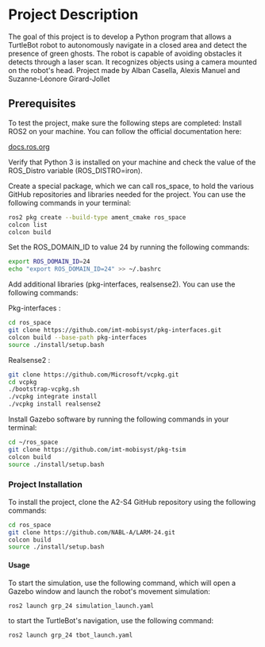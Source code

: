 # Project Description

The goal of this project is to develop a Python program that allows a TurtleBot robot to autonomously navigate in a closed area and detect the presence of green ghosts.
The robot is capable of avoiding obstacles it detects through a laser scan. It recognizes objects using a camera mounted on the robot's head.
Project made by Alban Casella, Alexis Manuel and Suzanne-Léonore Girard-Jollet

## Prerequisites

To test the project, make sure the following steps are completed:
Install ROS2 on your machine.
You can follow the official documentation here: 

    
[docs.ros.org](https://docs.ros.org/en/iron/Installation.html)
    

Verify that Python 3 is installed on your machine and check the value of the ROS_Distro variable (ROS_DISTRO=iron).

Create a special package, which we can call ros_space, to hold the various GitHub repositories and libraries needed for the project.
You can use the following commands in your terminal:

```sh    
ros2 pkg create --build-type ament_cmake ros_space
colcon list
colcon build
```        

Set the ROS_DOMAIN_ID to value 24 by running the following commands:

```sh
export ROS_DOMAIN_ID=24
echo "export ROS_DOMAIN_ID=24" >> ~/.bashrc
```

Add additional libraries (pkg-interfaces, realsense2).
You can use the following commands:

Pkg-interfaces :

```sh
cd ros_space
git clone https://github.com/imt-mobisyst/pkg-interfaces.git
colcon build --base-path pkg-interfaces
source ./install/setup.bash
```
        
Realsense2 :

```sh  
git clone https://github.com/Microsoft/vcpkg.git
cd vcpkg
./bootstrap-vcpkg.sh
./vcpkg integrate install
./vcpkg install realsense2
```
    
Install Gazebo software by running the following commands in your terminal:

```sh
cd ~/ros_space
git clone https://github.com/imt-mobisyst/pkg-tsim
colcon build
source ./install/setup.bash
```



### Project Installation

To install the project, clone the A2-S4 GitHub repository using the following commands:

```sh
cd ros_space
git clone https://github.com/NABL-A/LARM-24.git
colcon build
source ./install/setup.bash
```
    
#### Usage

To start the simulation, use the following command, which will open a Gazebo window and launch the robot's movement simulation:

```sh    
ros2 launch grp_24 simulation_launch.yaml
```

to start the TurtleBot's navigation, use the following command:
   
```sh
ros2 launch grp_24 tbot_launch.yaml
```